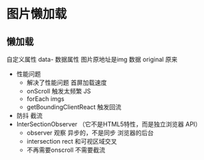 # 图片懒加载
## 懒加载

























  自定义属性 data- 数据属性
  图片原地址是img 数据
  original 原来
- 性能问题
  - 解决了性能问题 首屏加载速度
  - onScroll 触发太频繁 JS
  - forEach imgs
  - getBoundingClientReact 触发回流
- 防抖 截流
- InterSectionObserver （它不是HTML5特性，而是独立浏览器 API）
  - observer 观察 异步的，不是同步 浏览器的后台
  - intersection rect 和可视区域交叉
  - 不再需要onscroll 不需要截流

